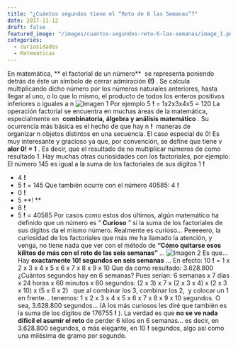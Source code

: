```yaml
---
title: "¿Cuántos segundos tiene el “Reto de 6 las Semanas”?"
date: 2017-11-12
draft: false
featured_image: "/images/cuantos-segundos-reto-6-las-semanas/image_1.png"
categories:
  - curiosidades
  - Matemáticas
---
```


En matemática,
** el factorial de un número**
 se representa poniendo detrás de éste un símbolo de cerrar admiración 
**(!)**
. Se calcula multiplicando dicho número por los números naturales anteriores, hasta llegar al uno, o lo que lo mismo, el producto de todos los enteros positivos inferiores o iguales a n
![Imagen 1](/images/cuantos-segundos-reto-6-las-semanas/image_1.png)
Por ejemplo 5
**!**
 = 1x2x3x4x5 = 120
La operación factorial se encuentra en muchas áreas de la matemática, especialmente en 
**combinatoria, álgebra y análisis matemático**
. Su ocurrencia más básica es el hecho de que hay n
**!**
 maneras de organizar n objetos distintos en una secuencia. El caso especial de 0! Es muy interesante y gracioso ya que, por convención, se define que tiene v
**alor 0! = 1**
. Es decir, que el resultado de no multiplicar números de como resultado 1.
Hay muchas otras curiosidades con los factoriales, por ejemplo:
El número 145 es igual a la suma de los factoriales de sus dígitos
1
**!**
 + 4
**!**
 + 5
**!**
 = 145
Que también ocurre con el número 40585:
4
**!**
 + 0
**!**
 + 5
**! **
+ 8
**!**
 + 5
**!**
 = 40585
Por casos como estos dos últimos, algún matemático ha definido que un número es “
**Curioso**
” si la suma de los factoriales de sus dígitos da el mismo número.
Realmente es curioso… Peeeeero, la curiosidad de los factoriales que más me ha llamado la atención, y venga, no tiene nada que ver con el método de 
**“Cómo quitarse esos kilitos de más con el reto de las seis semanas”**
…
![Imagen 2](/images/cuantos-segundos-reto-6-las-semanas/image_2.jpg)
Es que…
Hay 
**exactamente 10! segundos en seis semanas**
…
En efecto:
10
**!**
 = 1 x 2 x 3 x 4 x 5 x 6 x 7 x 8 x 9 x 10
Que da como resultado: 3.628.800
¿Cuántos segundos hay en 6 semanas? Pues serían:
6 semanas x 7 días x 24 horas x 60 minutos x 60 segundos:
(2 x 3) x 7 x (2 x 3 x 4) x (2 x 3 x 10) x (5 x 6 x 2)   que al combinar los 3, combinar los 2,  y colocar un 1 en frente… tenemos:
1 x 2 x 3 x 4 x 5 x 6 x 7 x 8 x 9 x 10 segundos.
O sea, 3.628.800 segundos… (A los más curiosos les diré que también es la suma de los dígitos de 176755
**!**
).
La verdad es que 
**no se ve nada difícil el asumir el reto**
 de perder 6 kilos en 6 semanas… es decir, en 3.628.800 segundos, o más elegante, en 10
**!**
 segundos, algo así como una milésima de gramo por segundo.